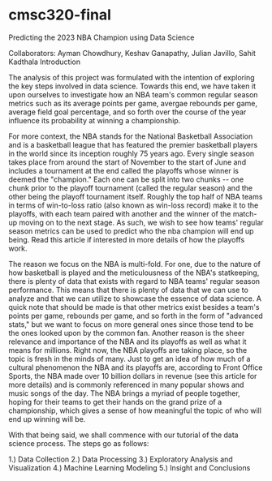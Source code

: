 # cmsc320-final

Predicting the 2023 NBA Champion using Data Science

Collaborators: Ayman Chowdhury, Keshav Ganapathy, Julian Javillo, Sahit Kadthala
Introduction

The analysis of this project was formulated with the intention of exploring the key steps involved in data science. Towards this end, we have taken it upon ourselves to investigate how an NBA team's common regular season metrics such as its average points per game, avergae rebounds per game, average field goal percentage, and so forth over the course of the year influence its probability at winning a championship.

For more context, the NBA stands for the National Basketball Association and is a basketball league that has featured the premier basketball players in the world since its inception roughly 75 years ago. Every single season takes place from around the start of November to the start of June and includes a tournament at the end called the playoffs whose winner is deemed the "champion." Each one can be split into two chunks -- one chunk prior to the playoff tournament (called the regular season) and the other being the playoff tournament itself. Roughly the top half of NBA teams in terms of win-to-loss ratio (also known as win-loss record) make it to the playoffs, with each team paired with another and the winner of the match-up moving on to the next stage. As such, we wish to see how teams' regular season metrics can be used to predict who the nba champion will end up being. Read this article if interested in more details of how the playoffs work.

The reason we focus on the NBA is multi-fold. For one, due to the nature of how basketball is played and the meticulousness of the NBA's statkeeping, there is plenty of data that exists with regard to NBA teams' regular season performance. This means that there is plenty of data that we can use to analyze and that we can utilize to showcase the essence of data science. A quick note that should be made is that other metrics exist besides a team's points per game, rebounds per game, and so forth in the form of "advanced stats," but we want to focus on more general ones since those tend to be the ones looked upon by the common fan. Another reason is the sheer relevance and importance of the NBA and its playoffs as well as what it means for millions. Right now, the NBA playoffs are taking place, so the topic is fresh in the minds of many. Just to get an idea of how much of a cultural phenomenon the NBA and its playoffs are, according to Front Office Sports, the NBA made over 10 billion dollars in revenue (see this article for more details) and is commonly referenced in many popular shows and music songs of the day. The NBA brings a myriad of people together, hoping for their teams to get their hands on the grand prize of a championship, which gives a sense of how meaningful the topic of who will end up winning will be.

With that being said, we shall commence with our tutorial of the data science process. The steps go as follows:

1.) Data Collection
2.) Data Processing
3.) Exploratory Analysis and Visualization
4.) Machine Learning Modeling
5.) Insight and Conclusions
